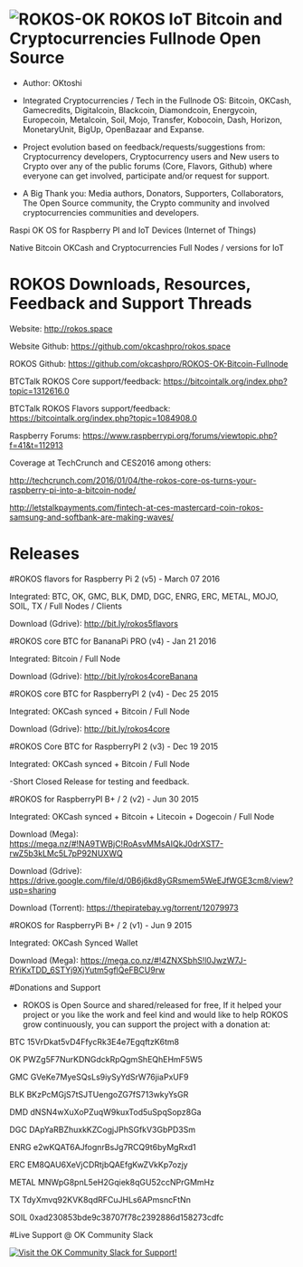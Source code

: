 ![ROKOS-OK](http://i.imgur.com/WHN1JGF.png)
ROKOS IoT Bitcoin and Cryptocurrencies Fullnode Open Source
=========================== 
* Author: OKtoshi

* Integrated Cryptocurrencies / Tech in the Fullnode OS: Bitcoin, OKCash, Gamecredits, Digitalcoin, Blackcoin, Diamondcoin, Energycoin, Europecoin, Metalcoin, Soil, Mojo, Transfer, Kobocoin, Dash, Horizon, MonetaryUnit, BigUp, OpenBazaar and Expanse.

* Project evolution based on feedback/requests/suggestions from: Cryptocurrency developers, Cryptocurrency users and New users to Crypto over any of the public forums (Core, Flavors, Github) where everyone can get involved, participate and/or request for support.

* A Big Thank you: Media authors, Donators, Supporters, Collaborators, The Open Source community, the Crypto community and involved cryptocurrencies communities and developers.

Raspi OK OS for Raspberry PI and IoT Devices (Internet of Things)

Native Bitcoin OKCash and Cryptocurrencies Full Nodes / versions for IoT

ROKOS Downloads, Resources, Feedback and Support Threads 
===========================

Website: http://rokos.space

Website Github: https://github.com/okcashpro/rokos.space

ROKOS Github: https://github.com/okcashpro/ROKOS-OK-Bitcoin-Fullnode

BTCTalk ROKOS Core support/feedback: https://bitcointalk.org/index.php?topic=1312616.0

BTCTalk ROKOS Flavors support/feedback: https://bitcointalk.org/index.php?topic=1084908.0

Raspberry Forums: https://www.raspberrypi.org/forums/viewtopic.php?f=41&t=112913

Coverage at TechCrunch and CES2016 among others: 

http://techcrunch.com/2016/01/04/the-rokos-core-os-turns-your-raspberry-pi-into-a-bitcoin-node/

http://letstalkpayments.com/fintech-at-ces-mastercard-coin-rokos-samsung-and-softbank-are-making-waves/


Releases
===========================

#ROKOS flavors for Raspberry Pi 2 (v5) - March 07 2016

Integrated: BTC, OK, GMC, BLK, DMD, DGC, ENRG, ERC, METAL, MOJO, SOIL, TX / Full Nodes / Clients

Download (Gdrive): 
http://bit.ly/rokos5flavors

#ROKOS core BTC for BananaPi PRO (v4) - Jan 21 2016

Integrated: Bitcoin / Full Node

Download (Gdrive): 
http://bit.ly/rokos4coreBanana

#ROKOS core BTC for RaspberryPI 2 (v4) - Dec 25 2015

Integrated: OKCash synced + Bitcoin / Full Node

Download (Gdrive): 
http://bit.ly/rokos4core

#ROKOS Core BTC for RaspberryPI 2 (v3) - Dec 19 2015

Integrated: OKCash synced + Bitcoin / Full Node

-Short Closed Release for testing and feedback.


#ROKOS for RaspberryPI B+ / 2  (v2) - Jun 30 2015

Integrated: OKCash synced + Bitcoin + Litecoin + Dogecoin / Full Node

Download (Mega): 
https://mega.nz/#!NA9TWBjC!RoAsvMMsAIQkJ0drXST7-rwZ5b3kLMc5L7pP92NUXWQ

Download (Gdrive): 
https://drive.google.com/file/d/0B6j6kd8yGRsmem5WeEJfWGE3cm8/view?usp=sharing

Download (Torrent): 
https://thepiratebay.vg/torrent/12079973


#ROKOS for RaspberryPi B+ / 2 (v1) - Jun 9 2015 

Integrated: OKCash Synced Wallet

Download (Mega):
https://mega.co.nz/#!4ZNXSbhS!l0JwzW7J-RYiKxTDD_6STYj9XjYutm5gflQeFBCU9rw


#Donations and Support

* ROKOS is Open Source and shared/released for free, If it helped your project or you like the work and feel kind and would like to help ROKOS grow continuously, you can support the project with a donation at:

BTC  15VrDkat5vD4FfycRk3E4e7EgqftzK6tm8

OK  PWZg5F7NurKDNGdckRpQgmShEQhEHmF5W5

GMC  GVeKe7MyeSQsLs9iySyYdSrW76jiaPxUF9

BLK  BKzPcMGjS7tSJTUengoZG7fS713wkyYsGR

DMD  dNSN4wXuXoPZuqW9kuxTod5uSpqSopz8Ga

DGC  DApYaRBZhuxkKZCogjJPhSGfkV3GbPD3Sm

ENRG  e2wKQAT6AJfognrBsJg7RCQ9t6byMgRxd1

ERC  EM8QAU6XeVjCDRtjbQAEfgKwZVkKp7ozjy

METAL  MNWpG8pnL5eH2Gqiek8qGU52ccNPrGMmHz

TX  TdyXmvq92KVK8qdRFCuJHLs6APmsncFtNn

SOIL  0xad230853bde9c38707f78c2392886d158273cdfc

#Live Support @ OK Community Slack

[![Visit the OK Community Slack for Support!](https://kiwiirc.com/buttons/irc.freenode.net/ok-rokos-support.png)](https://okcash.herokuapp.com/)
